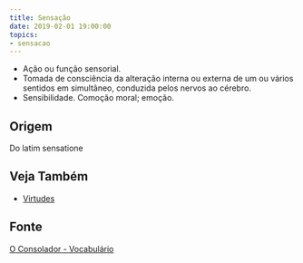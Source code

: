 ```yaml
---
title: Sensação
date: 2019-02-01 19:00:00
topics:
- sensacao
---
```


* Ação ou função sensorial. 
* Tomada de consciência da alteração interna ou externa de um ou vários sentidos
  em simultâneo, conduzida pelos nervos ao cérebro.  
* Sensibilidade. Comoção moral; emoção. 

## Origem
Do latim sensatione

## Veja Também
* [Virtudes](/virtudes)

## Fonte
[O Consolador - Vocabulário](http://www.oconsolador.com.br/linkfixo/vocabulario/principal.html)
